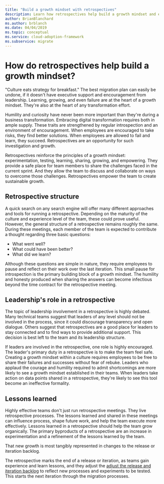 ```yaml
---
title: "Build a growth mindset with retrospectives"
description: Learn how retrospectives help build a growth mindset and empower teams to create sustainable growth.
author: BrianBlanchard
ms.author: brblanch
ms.date: 04/04/2019
ms.topic: conceptual
ms.service: cloud-adoption-framework
ms.subservice: migrate
---
```


# How do retrospectives help build a growth mindset?

"Culture eats strategy for breakfast." The best migration plan can easily be undone, if it doesn't have executive support and encouragement from leadership. Learning, growing, and even failure are at the heart of a growth mindset. They're also at the heart of any transformation effort.

Humility and curiosity have never been more important than they're during a business transformation. Embracing digital transformation requires both in ample supply. These traits are strengthened by regular introspection and an environment of encouragement. When employees are encouraged to take risks, they find better solutions. When employees are allowed to fail and learn, they succeed. Retrospectives are an opportunity for such investigation and growth.

Retrospectives reinforce the principles of a growth mindset: experimentation, testing, learning, sharing, growing, and empowering. They provide a safe place for team members to share the challenges faced in the current sprint. And they allow the team to discuss and collaborate on ways to overcome those challenges. Retrospectives empower the team to create sustainable growth.

## Retrospective structure

A quick search on any search engine will offer many different approaches and tools for running a retrospective. Depending on the maturity of the culture and experience level of the team, these could prove useful. However, the general structure of a retrospective remains roughly the same. During these meetings, each member of the team is expected to contribute a thought regarding three basic questions:

- What went well?
- What could have been better?
- What did we learn?

Although these questions are simple in nature, they require employees to pause and reflect on their work over the last iteration. This small pause for introspection is the primary building block of a growth mindset. The humility and honesty produced when sharing the answers can become infectious beyond the time contract for the retrospective meeting.

## Leadership's role in a retrospective

The topic of leadership involvement in a retrospective is highly debated. Many technical teams suggest that leaders of any level should not be involved in the process, since it could discourage transparency and open dialogue. Others suggest that retrospectives are a good place for leaders to stay connected and to find ways to provide additional support. This decision is best left to the team and its leadership structure.

If leaders are involved in the retrospective, one role is highly encouraged. The leader's primary duty in a retrospective is to make the team feel safe. Creating a growth mindset within a culture requires employees to be free to share their failures and successes without fear of rebuke. Leaders who applaud the courage and humility required to admit shortcomings are more likely to see a growth mindset established in their teams. When leaders take action on data points shared in a retrospective, they're likely to see this tool become an ineffective formality.

## Lessons learned

Highly effective teams don't just run retrospective meetings. They live retrospective processes. The lessons learned and shared in these meetings can influence process, shape future work, and help the team execute more effectively. Lessons learned in a retrospective should help the team grow organically. The primary byproducts of a retrospective are an increase in experimentation and a refinement of the lessons learned by the team.

That new growth is most tangibly represented in changes to the release or iteration backlog.

The retrospective marks the end of a release or iteration, as teams gain experience and learn lessons, and they adjust the [adjust the release and iteration backlog](../assess/release-iteration-backlog.md) to reflect new processes and experiments to be tested. This starts the next iteration through the migration processes.
